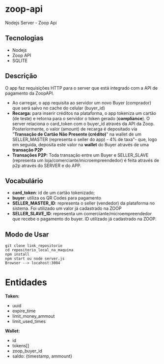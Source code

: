 # zoop-api
Nodejs Server - Zoop Api

## Tecnologias
* Nodejs
* Zoop API
* SQLITE

## Descrição
O app faz requisições HTTP para o server que está integrado com a API de pagamento da ZoopAPI. 
* Ao carregar, o app requisita ao servidor um novo Buyer (comprador) que será salvo no cache do celular (buyer_id)
* **Recarga:** para inserir créditos na plataforma, o app tokeniza um cartão (de teste) e retorna para o servidor o token gerado (**compliance**). O server relaciona o card_token com o buyer_id através da API da Zoop. Posteriormente, o valor (amount) de recarga é depositado via "**Transação de Cartão Não Presente (crédito)**" na wallet de um SELLER_MASTER (representa o seller do app) - 4% de taxa"- que, logo em seguida, deposita este valor na **wallet** do Buyer através de uma **transação P2P** 
* **Transações P2P:** Toda transação entre um Buyer e SELLER_SLAVE (representa um loja/comerciante/microempreendedor) é feita através de p2p através do SERVER e do APP.

## Vocabulário
* **card_token**: id de um cartão tokenizado;
* **buyer**: utiliza os QR Codes para pagamento
* **SELLER_MASTER_ID**: representa o seller (vendedor) da plataforma no sistema. Foi utilizado um valor já cadastrado na ZOOP
* **SELLER_SLAVE_ID**: representa um comerciante/microempreendedor que recebe o pagamento do buyer. ID utilizado já cadastrado na ZOOP.


## Modo de Usar
```
git clone link_repositorio
cd repositorio_local_na_maquina
npm install
npm start ou node server.js
Browser --> locahost:3004
```


# Entidades

**Token:**
- uuid
- expire_time
- limit_money_ammout
- limit_used_times

**Wallet:**
- id
- tokens[]
- zoop_buyer_id
- saldo: {timestamp, ammount}
